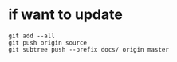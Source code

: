 # if want to update
```angular2
git add --all
git push origin source
git subtree push --prefix docs/ origin master
```
